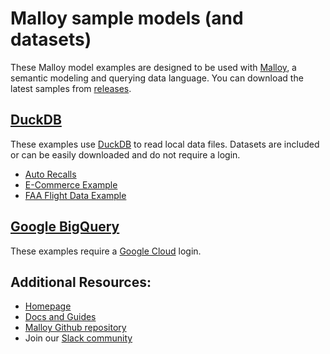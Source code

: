 # Malloy sample models (and datasets)

These Malloy model examples are designed to be used with [Malloy](https://www.malloydata.dev),
a semantic modeling and querying data language. You can download the latest samples from
[releases](https://github.com/malloydata/malloy-samples/releases/latest/).


## [DuckDB](duckdb)

These examples use [DuckDB](https://duckdb.org/) to read local data files.
Datasets are included or can be easily downloaded and do not require a login.

  * [Auto Recalls](duckdb/auto_recalls/README.malloynb)
  * [E-Commerce Example](duckdb/ecommerce/README.malloynb)
  * [FAA Flight Data Example](duckdb/faa/README.md)


## [Google BigQuery](bigquery)

These examples require a [Google Cloud](https://cloud.google.com) login.

## Additional Resources:

* [Homepage](http://www.malloydata.dev)
* [Docs and Guides](https://malloydata.github.io/documentation/)
* [Malloy Github repository](https://github.com/malloydata/malloy/)
* Join our [Slack community](https://join.slack.com/t/malloy-community/shared_invite/zt-1kgfwgi5g-CrsdaRqs81QY67QW0~t_uw)
